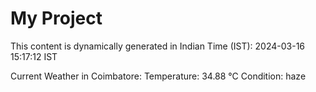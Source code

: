 # My Project

This content is dynamically generated in Indian Time (IST): 2024-03-16 15:17:12 IST


Current Weather in Coimbatore:
Temperature: 34.88 °C
Condition: haze

